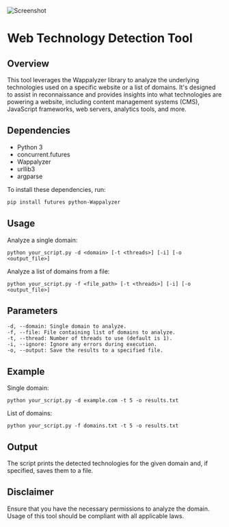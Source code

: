![Screenshot](https://i.imgur.com/E4xrpDo.png)

# Web Technology Detection Tool

## Overview

This tool leverages the Wappalyzer library to analyze the underlying technologies used on a specific website or a list of domains. It's designed to assist in reconnaissance and provides insights into what technologies are powering a website, including content management systems (CMS), JavaScript frameworks, web servers, analytics tools, and more.

## Dependencies

- Python 3
- concurrent.futures
- Wappalyzer
- urllib3
- argparse

To install these dependencies, run:

```bash
pip install futures python-Wappalyzer
```

## Usage

Analyze a single domain:
```
python your_script.py -d <domain> [-t <threads>] [-i] [-o <output_file>]
```

Analyze a list of domains from a file:
```
python your_script.py -f <file_path> [-t <threads>] [-i] [-o <output_file>]
```

## Parameters
```
-d, --domain: Single domain to analyze.
-f, --file: File containing list of domains to analyze.
-t, --thread: Number of threads to use (default is 1).
-i, --ignore: Ignore any errors during execution.
-o, --output: Save the results to a specified file.
```
## Example

Single domain:
```
python your_script.py -d example.com -t 5 -o results.txt
```

List of domains:
```
python your_script.py -f domains.txt -t 5 -o results.txt
```

## Output
The script prints the detected technologies for the given domain and, if specified, saves them to a file.

## Disclaimer
Ensure that you have the necessary permissions to analyze the domain. Usage of this tool should be compliant with all applicable laws.
